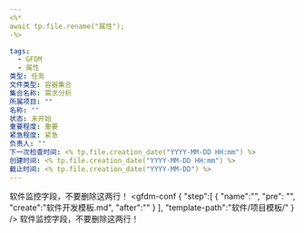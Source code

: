 ```yaml
---
<%*
await tp.file.rename("属性");
-%>

tags: 
  - GFDM
  - 属性
类型: 任务
文件类型: 容器集合
集合名称: 需求分析
所属项目: ""
名称: ""
状态: 未开始
重要程度: 重要
紧急程度: 紧急
负责人: ""
下一次检查时间: <% tp.file.creation_date("YYYY-MM-DD HH:mm") %>
创建时间: <% tp.file.creation_date("YYYY-MM-DD HH:mm") %>
截止时间: <% tp.file.creation_date("YYYY-MM-DD") %>
---
```


软件监控字段，不要删除这两行！
<gfdm-conf 
{ 
		   "step":[
		   {
			   "name":"",
			   "pre": "",
			   "create":"软件开发模板.md",
			   "after":""
		   }
		   ],
		   "template-path":"软件/项目模板/"
}
 />
软件监控字段，不要删除这两行！